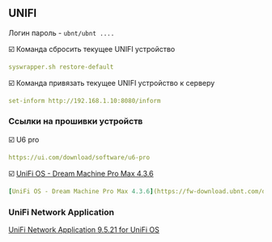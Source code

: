 ## UNIFI

Логин пароль - `ubnt/ubnt ....`    

:ballot_box_with_check: Команда сбросить текущее UNIFI устройство
```yaml
syswrapper.sh restore-default
```
:ballot_box_with_check: Команда привязать текущее UNIFI устройство к серверу
```yaml
set-inform http://192.168.1.10:8080/inform
```
### Ссылки на прошивки устройств
:ballot_box_with_check: U6 pro
```yaml
https://ui.com/download/software/u6-pro
```
:ballot_box_with_check: [UniFi OS - Dream Machine Pro Max 4.3.6](https://ui.com/download/software/udm-pro-max)
```yaml
[UniFi OS - Dream Machine Pro Max 4.3.6](https://fw-download.ubnt.com/data/unifi-dream/4092-UDMPROMAX-4.3.6-04d08e37-0365-4e68-a217-207667f27c39.bin)
```

### UniFi Network Application
[UniFi Network Application 9.5.21 for UniFi OS](https://dl.ui.com/unifi/9.5.21/unifi-uos_sysvinit.deb)


